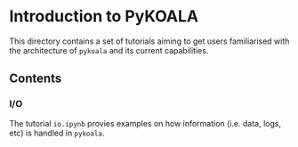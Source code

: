 # Introduction to PyKOALA

This directory contains a set of tutorials aiming to get users familiarised with the architecture of `pykoala` and its current capabilities.

## Contents


### I/O

The tutorial `io.ipynb` provies examples on how information (i.e. data, logs, etc) is handled in `pykoala`.